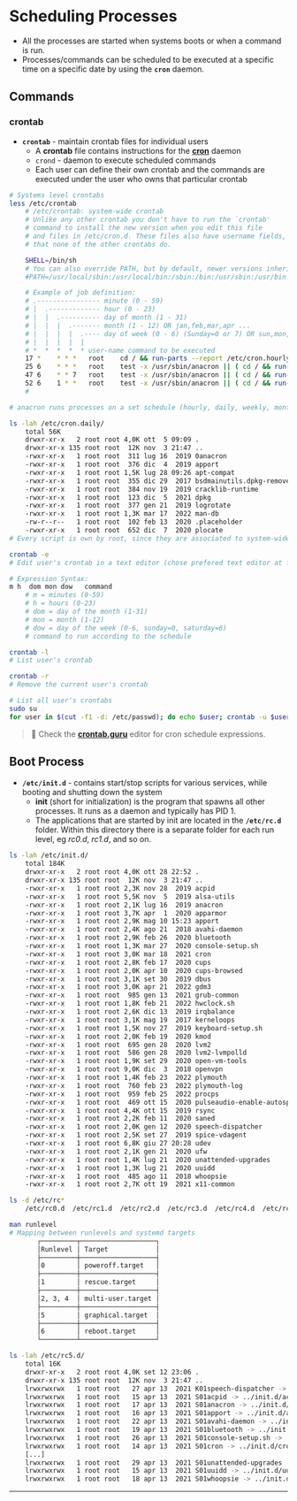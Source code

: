 # Scheduling Processes

- All the processes are started when systems boots or when a command is run.
- Processes/commands can be scheduled to be executed at a specific time on a specific date by using the **`cron`** daemon.

## Commands

### crontab

- **`crontab`** - maintain crontab files for individual users
  - A **crontab** file contains instructions for the **[cron](https://crontab.guru/cron.8.html)** daemon
  - `crond` - daemon to execute scheduled commands
  - Each user can define their own crontab and the commands are executed under the user who owns that particular crontab

```bash
# Systems level crontabs
less /etc/crontab
    # /etc/crontab: system-wide crontab
    # Unlike any other crontab you don't have to run the `crontab'
    # command to install the new version when you edit this file
    # and files in /etc/cron.d. These files also have username fields,
    # that none of the other crontabs do.

    SHELL=/bin/sh
    # You can also override PATH, but by default, newer versions inherit it from the environment
    #PATH=/usr/local/sbin:/usr/local/bin:/sbin:/bin:/usr/sbin:/usr/bin

    # Example of job definition:
    # .---------------- minute (0 - 59)
    # |  .------------- hour (0 - 23)
    # |  |  .---------- day of month (1 - 31)
    # |  |  |  .------- month (1 - 12) OR jan,feb,mar,apr ...
    # |  |  |  |  .---- day of week (0 - 6) (Sunday=0 or 7) OR sun,mon,tue,wed,thu,fri,sat
    # |  |  |  |  |
    # *  *  *  *  * user-name command to be executed
    17 *    * * *   root    cd / && run-parts --report /etc/cron.hourly
    25 6    * * *   root    test -x /usr/sbin/anacron || ( cd / && run-parts --report /etc/cron.daily )
    47 6    * * 7   root    test -x /usr/sbin/anacron || ( cd / && run-parts --report /etc/cron.weekly )
    52 6    1 * *   root    test -x /usr/sbin/anacron || ( cd / && run-parts --report /etc/cron.monthly )
    #

# anacron runs processes on a set schedule (hourly, daily, weekly, monthly)

ls -lah /etc/cron.daily/
    total 56K
    drwxr-xr-x   2 root root 4,0K ott  5 09:09 .
    drwxr-xr-x 135 root root  12K nov  3 21:47 ..
    -rwxr-xr-x   1 root root  311 lug 16  2019 0anacron
    -rwxr-xr-x   1 root root  376 dic  4  2019 apport
    -rwxr-xr-x   1 root root 1,5K lug 28 09:26 apt-compat
    -rwxr-xr-x   1 root root  355 dic 29  2017 bsdmainutils.dpkg-remove
    -rwxr-xr-x   1 root root  384 nov 19  2019 cracklib-runtime
    -rwxr-xr-x   1 root root  123 dic  5  2021 dpkg
    -rwxr-xr-x   1 root root  377 gen 21  2019 logrotate
    -rwxr-xr-x   1 root root 1,3K mar 17  2022 man-db
    -rw-r--r--   1 root root  102 feb 13  2020 .placeholder
    -rwxr-xr-x   1 root root  652 dic  7  2020 plocate
# Every script is own by root, since they are associated to system-wide processes
```

```bash
crontab -e
# Edit user's crontab in a text editor (chose prefered text editor at first run)

# Expression Syntax:
m h  dom mon dow   command
    # m = minutes (0-59)
    # h = hours (0-23)
    # dom = day of the month (1-31)
    # mon = month (1-12)
    # dow = day of the week (0-6, sunday=0, saturday=6)
    # command to run according to the schedule

crontab -l
# List user's crontab

crontab -r
# Remove the current user's crontab

# List all user's crontabs
sudo su
for user in $(cut -f1 -d: /etc/passwd); do echo $user; crontab -u $user -l; done
```

> 📌 Check the [**crontab.guru**](https://crontab.guru/) editor for cron schedule expressions.

## Boot Process

- **`/etc/init.d`** - contains start/stop scripts for various services, while booting and shutting down the system
  - **init** (short for initialization) is the program that spawns all other processes. It runs as a daemon and typically has PID 1.
  - The applications that are started by init are located in the **`/etc/rc.d`** folder. Within this directory there is a separate folder for each run level, eg *rc0.d*, *rc1.d*, and so on.

```bash
ls -lah /etc/init.d/
    total 184K
    drwxr-xr-x   2 root root 4,0K ott 28 22:52 .
    drwxr-xr-x 135 root root  12K nov  3 21:47 ..
    -rwxr-xr-x   1 root root 2,3K nov 28  2019 acpid
    -rwxr-xr-x   1 root root 5,5K nov  5  2019 alsa-utils
    -rwxr-xr-x   1 root root 2,1K lug 16  2019 anacron
    -rwxr-xr-x   1 root root 3,7K apr  1  2020 apparmor
    -rwxr-xr-x   1 root root 2,9K mag 10 15:23 apport
    -rwxr-xr-x   1 root root 2,4K ago 21  2018 avahi-daemon
    -rwxr-xr-x   1 root root 2,9K feb 26  2020 bluetooth
    -rwxr-xr-x   1 root root 1,3K mar 27  2020 console-setup.sh
    -rwxr-xr-x   1 root root 3,0K mar 18  2021 cron
    -rwxr-xr-x   1 root root 2,8K feb 17  2020 cups
    -rwxr-xr-x   1 root root 2,0K apr 10  2020 cups-browsed
    -rwxr-xr-x   1 root root 3,1K set 30  2019 dbus
    -rwxr-xr-x   1 root root 3,0K apr 21  2022 gdm3
    -rwxr-xr-x   1 root root  985 gen 13  2021 grub-common
    -rwxr-xr-x   1 root root 1,8K feb 21  2022 hwclock.sh
    -rwxr-xr-x   1 root root 2,6K dic 13  2019 irqbalance
    -rwxr-xr-x   1 root root 3,1K mag 19  2017 kerneloops
    -rwxr-xr-x   1 root root 1,5K nov 27  2019 keyboard-setup.sh
    -rwxr-xr-x   1 root root 2,0K feb 19  2020 kmod
    -rwxr-xr-x   1 root root  695 gen 28  2020 lvm2
    -rwxr-xr-x   1 root root  586 gen 28  2020 lvm2-lvmpolld
    -rwxr-xr-x   1 root root 1,9K set 29  2020 open-vm-tools
    -rwxr-xr-x   1 root root 9,0K dic  3  2018 openvpn
    -rwxr-xr-x   1 root root 1,4K feb 23  2022 plymouth
    -rwxr-xr-x   1 root root  760 feb 23  2022 plymouth-log
    -rwxr-xr-x   1 root root  959 feb 25  2022 procps
    -rwxr-xr-x   1 root root  469 ott 15  2020 pulseaudio-enable-autospawn
    -rwxr-xr-x   1 root root 4,4K ott 15  2019 rsync
    -rwxr-xr-x   1 root root 2,2K feb 11  2020 saned
    -rwxr-xr-x   1 root root 2,0K gen 12  2020 speech-dispatcher
    -rwxr-xr-x   1 root root 2,5K set 27  2019 spice-vdagent
    -rwxr-xr-x   1 root root 6,8K giu 27 20:28 udev
    -rwxr-xr-x   1 root root 2,1K gen 21  2020 ufw
    -rwxr-xr-x   1 root root 1,4K lug 21  2020 unattended-upgrades
    -rwxr-xr-x   1 root root 1,3K lug 21  2020 uuidd
    -rwxr-xr-x   1 root root  485 ago 11  2018 whoopsie
    -rwxr-xr-x   1 root root 2,7K ott 19  2021 x11-common

ls -d /etc/rc*
    /etc/rc0.d  /etc/rc1.d  /etc/rc2.d  /etc/rc3.d  /etc/rc4.d  /etc/rc5.d  /etc/rc6.d  /etc/rcS.d

man runlevel
# Mapping between runlevels and systemd targets
       ┌─────────┬───────────────────┐
       │Runlevel │ Target            │
       ├─────────┼───────────────────┤
       │0        │ poweroff.target   │
       ├─────────┼───────────────────┤
       │1        │ rescue.target     │
       ├─────────┼───────────────────┤
       │2, 3, 4  │ multi-user.target │
       ├─────────┼───────────────────┤
       │5        │ graphical.target  │
       ├─────────┼───────────────────┤
       │6        │ reboot.target     │
       └─────────┴───────────────────┘

ls -lah /etc/rc5.d/
    total 16K
    drwxr-xr-x   2 root root 4,0K set 12 23:06 .
    drwxr-xr-x 135 root root  12K nov  3 21:47 ..
    lrwxrwxrwx   1 root root   27 apr 13  2021 K01speech-dispatcher -> ../init.d/speech-dispatcher
    lrwxrwxrwx   1 root root   15 apr 13  2021 S01acpid -> ../init.d/acpid
    lrwxrwxrwx   1 root root   17 apr 13  2021 S01anacron -> ../init.d/anacron
    lrwxrwxrwx   1 root root   16 apr 13  2021 S01apport -> ../init.d/apport
    lrwxrwxrwx   1 root root   22 apr 13  2021 S01avahi-daemon -> ../init.d/avahi-daemon
    lrwxrwxrwx   1 root root   19 apr 13  2021 S01bluetooth -> ../init.d/bluetooth
    lrwxrwxrwx   1 root root   26 apr 13  2021 S01console-setup.sh -> ../init.d/console-setup.sh
    lrwxrwxrwx   1 root root   14 apr 13  2021 S01cron -> ../init.d/cron
	[...]
    lrwxrwxrwx   1 root root   29 apr 13  2021 S01unattended-upgrades -> ../init.d/unattended-upgrades
    lrwxrwxrwx   1 root root   15 apr 13  2021 S01uuidd -> ../init.d/uuidd
    lrwxrwxrwx   1 root root   18 apr 13  2021 S01whoopsie -> ../init.d/whoopsie
```

------

